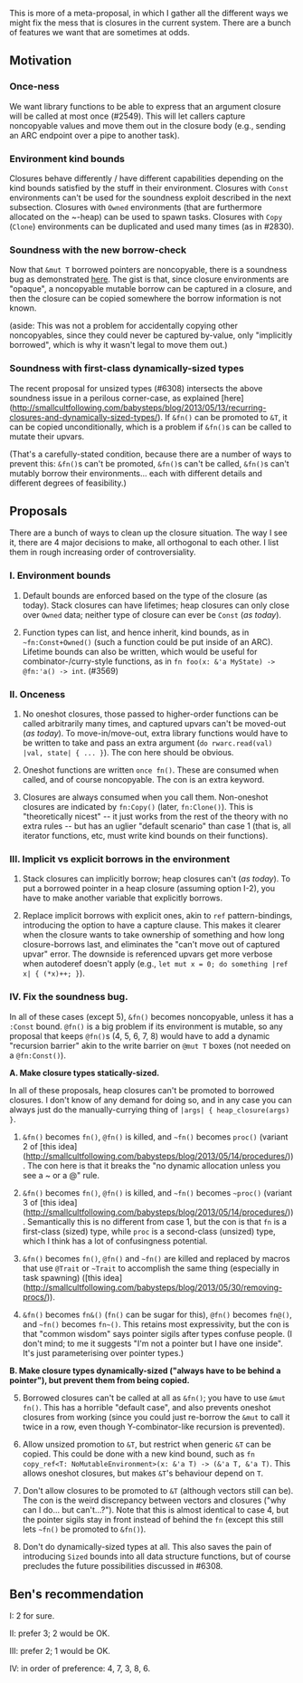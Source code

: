This is more of a meta-proposal, in which I gather all the different ways we might fix the mess that is closures in the current system. There are a bunch of features we want that are sometimes at odds.

## Motivation

### Once-ness

We want library functions to be able to express that an argument closure will be called at most once (#2549). This will let callers capture noncopyable values and move them out in the closure body (e.g., sending an ARC endpoint over a pipe to another task).

### Environment kind bounds

Closures behave differently / have different capabilities depending on the kind bounds satisfied by the stuff in their environment. Closures with ```Const``` environments can't be used for the soundness exploit described in the next subsection. Closures with ```Owned``` environments (that are furthermore allocated on the ~-heap) can be used to spawn tasks. Closures with ```Copy``` (```Clone```) environments can be duplicated and used many times (as in #2830).

### Soundness with the new borrow-check

Now that ```&mut T``` borrowed pointers are noncopyable, there is a soundness bug as demonstrated [here](http://smallcultfollowing.com/babysteps/blog/2013/04/30/the-case-of-the-recurring-closure/). The gist is that, since closure environments are "opaque", a noncopyable mutable borrow can be captured in a closure, and then the closure can be copied somewhere the borrow information is not known.

(aside: This was not a problem for accidentally copying other noncopyables, since they could never be captured by-value, only "implicitly borrowed", which is why it wasn't legal to move them out.)

### Soundness with first-class dynamically-sized types

The recent proposal for unsized types (#6308) intersects the above soundness issue in a perilous corner-case, as explained [here] (http://smallcultfollowing.com/babysteps/blog/2013/05/13/recurring-closures-and-dynamically-sized-types/). If ```&fn()``` can be promoted to ```&T```, it can be copied unconditionally, which is a problem if ```&fn()```s can be called to mutate their upvars.

(That's a carefully-stated condition, because there are a number of ways to prevent this: ```&fn()```s can't be promoted, ```&fn()```s can't be called, ```&fn()```s can't mutably borrow their environments... each with different details and different degrees of feasibility.)

## Proposals

There are a bunch of ways to clean up the closure situation. The way I see it, there are 4 major decisions to make, all orthogonal to each other. I list them in rough increasing order of controversiality.

### I. Environment bounds

1. Default bounds are enforced based on the type of the closure (as today). Stack closures can have lifetimes; heap closures can only close over ```Owned``` data; neither type of closure can ever be ```Const``` (_as today_).

2. Function types can list, and hence inherit, kind bounds, as in ```~fn:Const+Owned()``` (such a function could be put inside of an ARC). Lifetime bounds can also be written, which would be useful for combinator-/curry-style functions, as in ```fn foo(x: &'a MyState) -> @fn:'a() -> int```. (#3569)

### II. Onceness

1. No oneshot closures, those passed to higher-order functions can be called arbitrarily many times, and captured upvars can't be moved-out (_as today_). To move-in/move-out, extra library functions would have to be written to take and pass an extra argument (```do rwarc.read(val) |val, state| { ... }```). The con here should be obvious.

2. Oneshot functions are written ```once fn()```. These are consumed when called, and of course noncopyable. The con is an extra keyword.

3. Closures are always consumed when you call them. Non-oneshot closures are indicated by ```fn:Copy()``` (later, ```fn:Clone()```). This is "theoretically nicest" -- it just works from the rest of the theory with no extra rules -- but has an uglier "default scenario" than case 1 (that is, all iterator functions, etc, must write kind bounds on their functions).

### III. Implicit vs explicit borrows in the environment

1. Stack closures can implicitly borrow; heap closures can't (_as today_). To put a borrowed pointer in a heap closure (assuming option I-2), you have to make another variable that explicitly borrows.

2. Replace implicit borrows with explicit ones, akin to ```ref``` pattern-bindings, introducing the option to have a capture clause. This makes it clearer when the closure wants to take ownership of something and how long closure-borrows last, and eliminates the "can't move out of captured upvar" error. The downside is referenced upvars get more verbose when autoderef doesn't apply (e.g., ```let mut x = 0; do something |ref x| { (*x)++; }```).

### IV. Fix the soundness bug.

In all of these cases (except 5), ```&fn()``` becomes noncopyable, unless it has a ```:Const``` bound. ```@fn()``` is a big problem if its environment is mutable, so any proposal that keeps ```@fn()```s (4, 5, 6, 7, 8) would have to add a dynamic "recursion barrier" akin to the write barrier on ```@mut T``` boxes (not needed on a ```@fn:Const()```).

**A. Make closure types statically-sized.**

In all of these proposals, heap closures can't be promoted to borrowed closures. I don't know of any demand for doing so, and in any case you can always just do the manually-currying thing of ```|args| { heap_closure(args) }```.

1. ```&fn()``` becomes ```fn()```, ```@fn()``` is killed, and ```~fn()``` becomes ```proc()``` (variant 2 of [this idea] (http://smallcultfollowing.com/babysteps/blog/2013/05/14/procedures/)). The con here is that it breaks the "no dynamic allocation unless you see a ~ or a @" rule.

2. ```&fn()``` becomes ```fn()```, ```@fn()``` is killed, and ```~fn()``` becomes ```~proc()``` (variant 3 of [this idea] (http://smallcultfollowing.com/babysteps/blog/2013/05/14/procedures/)). Semantically this is no different from case 1, but the con is that ```fn``` is a first-class (sized) type, while ```proc``` is a second-class (unsized) type, which I think has a lot of confusingness potential.

3. ```&fn()``` becomes ```fn()```, ```@fn()``` and ```~fn()``` are killed and replaced by macros that use ```@Trait``` or ```~Trait``` to accomplish the same thing (especially in task spawning) ([this idea] (http://smallcultfollowing.com/babysteps/blog/2013/05/30/removing-procs/)).

4. ```&fn()``` becomes ```fn&()``` (```fn()``` can be sugar for this), ```@fn()``` becomes ```fn@()```, and ```~fn()``` becomes ```fn~()```. This retains most expressivity, but the con is that "common wisdom" says pointer sigils after types confuse people. (I don't mind; to me it suggests "I'm not a pointer but I have one inside". It's just parameterising over pointer types.)

**B. Make closure types dynamically-sized ("always have to be behind a pointer"), but prevent them from being copied.**

5. Borrowed closures can't be called at all as ```&fn()```; you have to use ```&mut fn()```. This has a horrible "default case", and also prevents oneshot closures from working (since you could just re-borrow the ```&mut``` to call it twice in a row, even though Y-combinator-like recursion is prevented).

6. Allow unsized promotion to ```&T```, but restrict when generic ```&T``` can be copied. This could be done with a new kind bound, such as ```fn copy_ref<T: NoMutableEnvironment>(x: &'a T) -> (&'a T, &'a T)```. This allows oneshot closures, but makes ```&T```'s behaviour depend on ```T```.

7. Don't allow closures to be promoted to ```&T``` (although vectors still can be). The con is the weird discrepancy between vectors and closures ("why can I do... but can't...?"). Note that this is almost identical to case 4, but the pointer sigils stay in front instead of behind the ```fn``` (except this still lets ```~fn()``` be promoted to ```&fn()```).

8. Don't do dynamically-sized types at all. This also saves the pain of introducing ```Sized``` bounds into all data structure functions, but of course precludes the future possibilities discussed in #6308.

## Ben's recommendation

I: 2 for sure.

II: prefer 3; 2 would be OK.

III: prefer 2; 1 would be OK.

IV: in order of preference: 4, 7, 3, 8, 6.